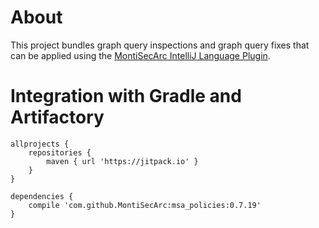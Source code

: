# About
This project bundles graph query inspections and graph query fixes that can be applied using the [MontiSecArc IntelliJ Language Plugin](https://github.com/MontiSecArc/intellij_msa_language_plugin/releases/latest).

# Integration with Gradle and Artifactory
```
allprojects {
    repositories {
        maven { url 'https://jitpack.io' }
    }
}

dependencies {
    compile 'com.github.MontiSecArc:msa_policies:0.7.19'
}
``` 
